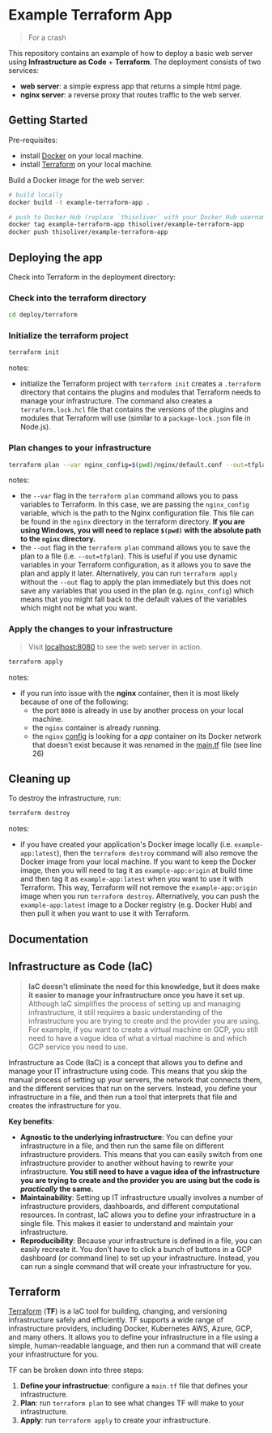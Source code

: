 # Example Terraform App

> For a crash

This repository contains an example of how to deploy a basic web server using **Infrastructure as Code** + **Terraform**. The deployment consists of two services:

- **web server**: a simple express app that returns a simple html page.
- **nginx server**: a reverse proxy that routes traffic to the web server.

## Getting Started

Pre-requisites:

- install [Docker](https://docs.docker.com/get-docker/) on your local machine.
- install [Terraform](https://developer.hashicorp.com/terraform/install) on your local machine.

Build a Docker image for the web server:

```bash
# build locally
docker build -t example-terraform-app .

# push to Docker Hub (replace `thisoliver` with your Docker Hub username)
docker tag example-terraform-app thisoliver/example-terraform-app
docker push thisoliver/example-terraform-app
```

## Deploying the app

Check into Terraform in the deployment directory:

### Check into the terraform directory

```bash
cd deploy/terraform
```

### Initialize the terraform project

```bash
terraform init
```

notes:

- initialize the Terraform project with `terraform init` creates a `.terraform` directory that contains the plugins and modules that Terraform needs to manage your infrastructure. The command also creates a `terraform.lock.hcl` file that contains the versions of the plugins and modules that Terraform will use (similar to a `package-lock.json` file in Node.js).

### Plan changes to your infrastructure

```bash
terraform plan --var nginx_config=$(pwd)/nginx/default.conf --out=tfplan
```

notes:

- the `--var` flag in the `terraform plan` command allows you to pass variables to Terraform. In this case, we are passing the `nginx_config` variable, which is the path to the Nginx configuration file. This file can be found in the `nginx` directory in the terraform directory. **If you are using Windows, you will need to replace `$(pwd)` with the absolute path to the `nginx` directory.**
- the `--out` flag in the `terraform plan` command allows you to save the plan to a file (i.e. `--out=tfplan`). This is useful if you use dynamic variables in your Terraform configuration, as it allows you to save the plan and apply it later. Alternatively, you can run `terraform apply` without the `--out` flag to apply the plan immediately but this does not save any variables that you used in the plan (e.g. `nginx_config`) which means that you might fall back to the default values of the variables which might not be what you want.

### Apply the changes to your infrastructure

> Visit [localhost:8080](http://localhost:8080) to see the web server in action.

```bash
terraform apply
```

notes:

- if you run into issue with the **nginx** container, then it is most likely because of one of the following:
  - the port `8080` is already in use by another process on your local machine.
  - the `nginx` container is already running.
  - the `nginx` [config](./deploy//terraform//nginx/default.conf) is looking for a *app* container on its Docker network that doesn't exist because it was renamed in the [main.tf](./deploy//terraform//main.tf) file (see line 26)

## Cleaning up

To destroy the infrastructure, run:

```bash
terraform destroy
```

notes:

- if you have created your application's Docker image locally (i.e. `example-app:latest`), then the `terraform destroy` command will also remove the Docker image from your local machine. If you want to keep the Docker image, then you will need to tag it as `example-app:origin` at build time and then tag it as `example-app:latest` when you want to use it with Terraform. This way, Terraform will not remove the `example-app:origin` image when you run `terraform destroy`. Alternatively, you can push the `example-app:latest` image to a Docker registry (e.g. Docker Hub) and then pull it when you want to use it with Terraform.

## Documentation

## Infrastructure as Code (IaC)

> **IaC doesn't eliminate the need for this knowledge, but it does make it easier to manage your infrastructure once you have it set up**. Although IaC simplifies the process of setting up and managing infrastructure, it still requires a basic understanding of the infrastructure you are trying to create and the provider you are using. For example, if you want to create a virtual machine on GCP, you still need to have a vague idea of what a virtual machine is and which GCP service you need to use.

Infrastructure as Code (IaC) is a concept that allows you to define and manage your IT infrastructure using code. This means that you skip the manual process of setting up your servers, the network that connects them, and the different services that run on the servers. Instead, you define your infrastructure in a file, and then run a tool that interprets that file and creates the infrastructure for you.

**Key benefits**:

- **Agnostic to the underlying infrastructure**: You can define your infrastructure in a file, and then run the same file on different infrastructure providers. This means that you can easily switch from one infrastructure provider to another without having to rewrite your infrastructure. **You still need to have a vague idea of the infrastructure you are trying to create and the provider you are using but the code is *practically* the same.**
- **Maintainability**: Setting up IT infrastructure usually involves a number of infrastructure providers, dashboards, and different computational resources. In contrast, IaC allows you to define your infrastructure in a single file. This makes it easier to understand and maintain your infrastructure.
- **Reproducibility**: Because your infrastructure is defined in a file, you can easily recreate it. You don't have to click a bunch of buttons in a GCP dashboard (or command line) to set up your infrastructure. Instead, you can run a single command that will create your infrastructure for you.

## Terraform

[Terraform](https://www.terraform.io/) (**TF**) is a IaC tool for building, changing, and versioning infrastructure safely and efficiently. TF supports a wide range of infrastructure providers, including Docker, Kubernetes AWS, Azure, GCP, and many others. It allows you to define your infrastructure in a file using a simple, human-readable language, and then run a command that will create your infrastructure for you.

TF can be broken down into three steps:

1. **Define your infrastructue**: configure a `main.tf` file that defines your infrastructure.
2. **Plan**: run `terraform plan` to see what changes TF will make to your infrastructure.
3. **Apply**: run `terraform apply` to create your infrastructure.
